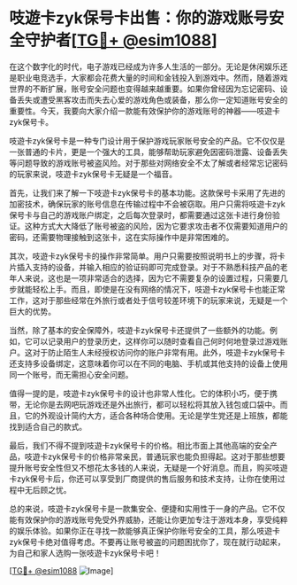 # 吱遊卡zyk保号卡出售：你的游戏账号安全守护者[[TG💪+ @esim1088](https://t.me/s/esim1088)]

在这个数字化的时代，电子游戏已经成为许多人生活的一部分。无论是休闲娱乐还是职业电竞选手，大家都会花费大量的时间和金钱投入到游戏中。然而，随着游戏世界的不断扩展，账号安全问题也变得越来越重要。如果你曾经因为忘记密码、设备丢失或遭受黑客攻击而失去心爱的游戏角色或装备，那么你一定知道账号安全的重要性。今天，我要向大家介绍一款能有效保护你的游戏账号的神器——吱遊卡zyk保号卡。

吱遊卡zyk保号卡是一种专门设计用于保护游戏玩家账号安全的产品。它不仅仅是一张普通的卡片，更是一个强大的工具，能够帮助玩家避免因密码泄露、设备丢失等问题导致的游戏账号被盗风险。对于那些对网络安全不太了解或者经常忘记密码的玩家来说，吱遊卡zyk保号卡无疑是一个福音。

首先，让我们来了解一下吱遊卡zyk保号卡的基本功能。这款保号卡采用了先进的加密技术，确保玩家的账号信息在传输过程中不会被窃取。用户只需将吱遊卡zyk保号卡与自己的游戏账户绑定，之后每次登录时，都需要通过这张卡进行身份验证。这种方式大大降低了账号被盗的风险，因为它要求攻击者不仅需要知道用户的密码，还需要物理接触到这张卡，这在实际操作中是非常困难的。

其次，吱遊卡zyk保号卡的操作非常简单。用户只需要按照说明书上的步骤，将卡片插入支持的设备，并输入相应的验证码即可完成登录。对于不熟悉科技产品的老年人来说，这也是一项非常适合的选择，因为它不需要复杂的设置过程，只需要几步就能轻松上手。而且，即使是在没有网络的情况下，吱遊卡zyk保号卡也能正常工作，这对于那些经常在外旅行或者处于信号较差环境下的玩家来说，无疑是一个巨大的优势。

当然，除了基本的安全保障外，吱遊卡zyk保号卡还提供了一些额外的功能。例如，它可以记录用户的登录历史，这样你可以随时查看自己何时何地登录过游戏账户。这对于防止陌生人未经授权访问你的账户非常有用。此外，吱遊卡zyk保号卡还支持多设备绑定，这意味着你可以在不同的电脑、手机或其他支持的设备上使用同一个账号，而无需担心安全问题。

值得一提的是，吱遊卡zyk保号卡的设计也非常人性化。它的体积小巧，便于携带，无论你是去网吧玩游戏还是外出旅行，都可以轻松将其放入钱包或口袋中。而且，它的外观设计简约大方，适合各种场合使用。无论是学生党还是上班族，都能找到适合自己的款式。

最后，我们不得不提到吱遊卡zyk保号卡的价格。相比市面上其他高端的安全产品，吱遊卡zyk保号卡的价格非常亲民，普通玩家也能负担得起。这对于那些想要提升账号安全性但又不想花太多钱的人来说，无疑是一个好消息。而且，购买吱遊卡zyk保号卡后，你还可以享受到厂商提供的售后服务和技术支持，让你在使用过程中无后顾之忧。

总的来说，吱遊卡zyk保号卡是一款集安全、便捷和实用性于一身的产品。它不仅能有效保护你的游戏账号免受外界威胁，还能让你更加专注于游戏本身，享受纯粹的娱乐体验。如果你正在寻找一款能够真正保护你账号安全的工具，那么吱遊卡zyk保号卡绝对值得考虑。不要再让账号被盗的问题困扰你了，现在就行动起来，为自己和家人选购一张吱遊卡zyk保号卡吧！

[[TG💪+ @esim1088](https://t.me/s/esim1088) ![Image](https://i.postimg.cc/4NQfJmqS/Snipaste-2025-05-13-00-14-12.png)]